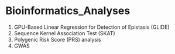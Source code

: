 # Bioinformatics_Analyses


1. GPU-Based Linear Regression for Detection of Epistasis (GLIDE)
2. Sequence Kernel Association Test (SKAT) 
3. Polygenic Risk Score (PRS) analysis
4. GWAS
